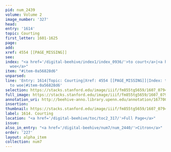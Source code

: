 ```yaml
---
pid: num_2439
volume: Volume 2
image_number: '327'
head:
entry: '1614'
topic: Courting
first_letter: 1601-1625
page:
add:
xref: 4554 [[PAGE_MISSING]]
see:
index: "<a href='/digital-beehive/index1/index_0936/'>to court</a>|<a href='/digital-beehive/index5/index_4632/'>to
  woe</a>"
item: "#item-0a56828d6"
unparsed:
line: 'Entry: 1614|Topic: Courting|Xref: 4554 [[PAGE_MISSING]]|Index: to court|Index:
  to woe|#item-0a56828d6'
selection: https://stacks.stanford.edu/image/iiif/fm855tg5659/1607_0794/354,3132,2989,774/full/0/default.jpg
full_image: https://stacks.stanford.edu/image/iiif/fm855tg5659/1607_0794/full/full/0/default.jpg
annotation_uri: http://beehive-anno.library.upenn.edu/annotation/1677005958357
insertion:
thumbnail: https://stacks.stanford.edu/image/iiif/fm855tg5659/1607_0794/354,3132,600,180/250,/0/default.jpg
label: 1614. Courting
location: "<a href='/digital-beehive/toc/toc2_317/'>Full Page</a>"
issue:
also_in_entry: "<a href='/digital-beehive/num7/num_2440/'>Citron</a>"
order: '227'
layout: alpha_item
collection: num7
---
```

